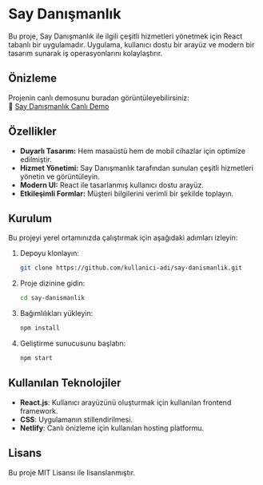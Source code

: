 
# Say Danışmanlık

Bu proje, Say Danışmanlık ile ilgili çeşitli hizmetleri yönetmek için React tabanlı bir uygulamadır. Uygulama, kullanıcı dostu bir arayüz ve modern bir tasarım sunarak iş operasyonlarını kolaylaştırır.

## Önizleme

Projenin canlı demosunu buradan görüntüleyebilirsiniz:  
🔗 [Say Danışmanlık Canlı Demo](https://say-danismanlik.netlify.app/)

## Özellikler

- **Duyarlı Tasarım:** Hem masaüstü hem de mobil cihazlar için optimize edilmiştir.
- **Hizmet Yönetimi:** Say Danışmanlık tarafından sunulan çeşitli hizmetleri yönetin ve görüntüleyin.
- **Modern UI:** React ile tasarlanmış kullanıcı dostu arayüz.
- **Etkileşimli Formlar:** Müşteri bilgilerini verimli bir şekilde toplayın.

## Kurulum

Bu projeyi yerel ortamınızda çalıştırmak için aşağıdaki adımları izleyin:

1. Depoyu klonlayın:
   ```bash
   git clone https://github.com/kullanici-adi/say-danismanlik.git
   ```
2. Proje dizinine gidin:
   ```bash
   cd say-danismanlik
   ```
3. Bağımlılıkları yükleyin:
   ```bash
   npm install
   ```
4. Geliştirme sunucusunu başlatın:
   ```bash
   npm start
   ```

## Kullanılan Teknolojiler

- **React.js**: Kullanıcı arayüzünü oluşturmak için kullanılan frontend framework.
- **CSS**: Uygulamanın stillendirilmesi.
- **Netlify**: Canlı önizleme için kullanılan hosting platformu.

## Lisans

Bu proje MIT Lisansı ile lisanslanmıştır.
